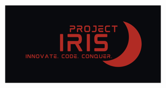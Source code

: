 ![Project IRIS - INNOVATE. CODE. CONQUER.](https://raw.githubusercontent.com/ProjectIRIS-AI/.github/main/assets/Banner.png)
